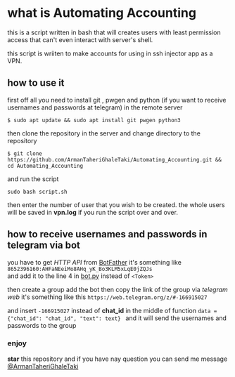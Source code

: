 # what is Automating Accounting
this is a script written in bash that will creates users with least permission access that can't even interact with server's shell.

this script is wriiten to make accounts for using in ssh injector app as a VPN.
## how to use it ##
first off all you need to install git , pwgen and python (if you want to receive usernames and passwords at telegram) in the remote server 
``` 
$ sudo apt update && sudo apt install git pwgen python3
```
then clone the repository in the server and change directory to the repository
```
$ git clone https://github.com/ArmanTaheriGhaleTaki/Automating_Accounting.git && cd Automating_Accounting
```
and run the script 
```
sudo bash script.sh
```
then enter the number of user that you wish to be created.
the whole users will be saved in **vpn.log** if you run the script over and over.


## how to receive usernames and passwords in telegram via bot ## 



you have to get *HTTP API* from [BotFather](https://t.me/BotFather) it's something like     
`
8652396160:AHFaNEeiMo8AHq_yK_Bo3KLM5xLqE0jZQJs
`    
and add it to the line 4 in [bot.py](https://github.com/ArmanTaheriGhaleTaki/Automating_Accounting/blob/master/bot.py) instead of 
`<Token>`

then create a group add the bot then copy the link of the group via *telegram web* it's something like this 
`
https://web.telegram.org/z/#-166915027
`
 
and insert 
`
-166915027
`
instead of **chat_id** in the middle of function 
`
 data = {"chat_id": "chat_id", "text": text} 
 `
 and it will send the usernames and passwords to the group   
 
 
### enjoy ###  
 **star** this repository and if you have nay question you can send me message [@ArmanTaheriGhaleTaki](https://t.me/ArmanTaheriGhaleTaki)
 
 
 

